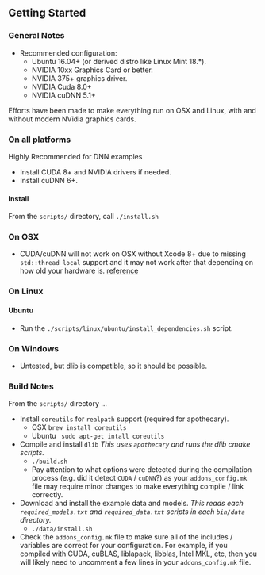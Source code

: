 ## Getting Started

### General Notes
- Recommended configuration:
  - Ubuntu 16.04+ (or derived distro like Linux Mint 18.\*).
  - NVIDIA 10xx Graphics Card or better.
  - NVIDIA 375+ graphics driver.
  - NVIDIA Cuda 8.0+
  - NVIDIA cuDNN 5.1+

Efforts have been made to make everything run on OSX and Linux, with and without modern NVidia graphics cards.

### On all platforms

Highly Recommended for DNN examples
  - Install CUDA 8+ and NVIDIA drivers if needed.
  - Install cuDNN 6+.

#### Install
From the `scripts/` directory, call `./install.sh`

### On OSX
- CUDA/cuDNN will not work on OSX without Xcode 8+ due to missing `std::thread_local` support and it may not work after that depending on how old your hardware is. [reference](https://stackoverflow.com/questions/28094794/why-does-apple-clang-disallow-c11-thread-local-when-official-clang-supports)

### On Linux
#### Ubuntu
  - Run the `./scripts/linux/ubuntu/install_dependencies.sh` script.

### On Windows
- Untested, but dlib is compatible, so it should be possible.



### Build Notes
From the `scripts/` directory ...
- Install `coreutils` for `realpath` support (required for apothecary).
  - OSX `brew install coreutils`
  - Ubuntu ` sudo apt-get intall coreutils`
- Compile and install `dlib` _This uses `apothecary` and runs the dlib cmake scripts._
  - `./build.sh`
  - Pay attention to what options were detected during the compilation process (e.g. did it detect `CUDA` / `cuDNN`?) as your `addons_config.mk` file may require minor changes to make everything compile / link correctly.
- Download and install the example data and models. _This reads each `required_models.txt` and `required_data.txt` scripts in each `bin/data` directory._
  - `./data/install.sh`
- Check the `addons_config.mk` file to make sure all of the includes / variables are correct for your configuration. For example, if you compiled with CUDA, cuBLAS, liblapack, libblas, Intel MKL, etc, then you will likely need to uncomment a few lines in your `addons_config.mk` file.
